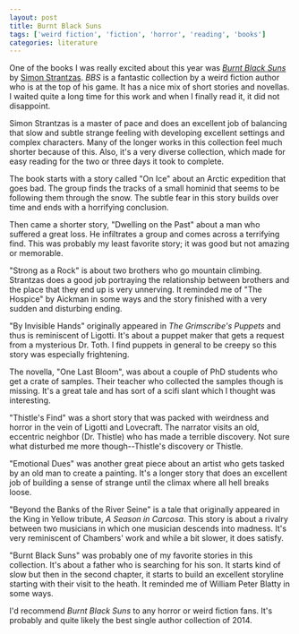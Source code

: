 ```yaml
---
layout: post
title: Burnt Black Suns
tags: ['weird fiction', 'fiction', 'horror', 'reading', 'books']
categories: literature
---
```


One of the books I was really excited about this year was [*Burnt Black
Suns*](http://www.hippocampuspress.com/mythos-and-other-authors/fiction/burnt-black-suns-by-simon-strantzas)
by [Simon Strantzas](http://strantzas.com). *BBS* is a fantastic collection by
a weird fiction author who is at the top of his game. It has a nice mix of
short stories and novellas. I waited quite a long time for this work and when I
finally read it, it did not disappoint.

Simon Strantzas is a master of pace and does an excellent job of balancing that
slow and subtle strange feeling with developing excellent settings and complex
characters. Many of the longer works in this collection feel much shorter
because of this. Also, it's a very diverse collection, which made for easy
reading for the two or three days it took to complete.

The book starts with a story called "On Ice" about an Arctic expedition that
goes bad. The group finds the tracks of a small hominid that seems to be
following them through the snow. The subtle fear in this story builds over time
and ends with a horrifying conclusion.

Then came a shorter story, "Dwelling on the Past" about a man who suffered a
great loss. He infiltrates a group and comes across a terrifying find. This was
probably my least favorite story; it was good but not amazing or memorable.

"Strong as a Rock" is about two brothers who go mountain climbing. Strantzas
does a good job portraying the relationship between brothers and the place that
they end up is very unnerving. It reminded me of "The Hospice" by Aickman in
some ways and the story finished with a very sudden and disturbing ending.

"By Invisible Hands" originally appeared in *The Grimscribe's Puppets* and thus
is reminiscent of Ligotti. It's about a puppet maker that gets a request from a
mysterious Dr. Toth. I find puppets in general to be creepy so this story was
especially frightening.

The novella, "One Last Bloom", was about a couple of PhD students who get a
crate of samples. Their teacher who collected the samples though is missing.
It's a great tale and has sort of a scifi slant which I thought was
interesting.

"Thistle's Find" was a short story that was packed with weirdness and horror in
the vein of Ligotti and Lovecraft. The narrator visits an old, eccentric
neighbor (Dr. Thistle) who has made a terrible discovery. Not sure what
disturbed me more though--Thistle's discovery or Thistle.

"Emotional Dues" was another great piece about an artist who gets tasked by an
old man to create a painting. It's a longer story that does an excellent job of
building a sense of strange until the climax where all hell breaks loose.

"Beyond the Banks of the River Seine" is a tale that originally appeared in the
King in Yellow tribute, *A Season in Carcosa*. This story is about a rivalry
between two musicians in which one musician descends into madness. It's very
reminiscent of Chambers' work and while a bit slower, it does satisfy.

"Burnt Black Suns" was probably one of my favorite stories in this collection.
It's about a father who is searching for his son. It starts kind of slow but
then in the second chapter, it starts to build an excellent storyline starting
with their visit to the heath. It reminded me of William Peter Blatty in some
ways.

I'd recommend *Burnt Black Suns* to any horror or weird fiction fans. It's
probably and quite likely the best single author collection of 2014.


